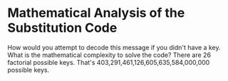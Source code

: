 # Mathematical Analysis of the Substitution Code
How would you attempt to decode this message if you didn't have a key. What is the mathematical complexity to solve the code?
There are 26 factorial possible keys. That's 403,291,461,126,605,635,584,000,000 possible keys.
